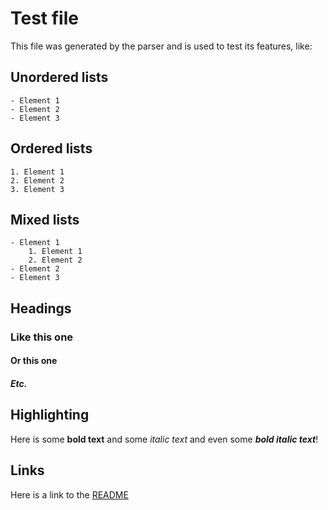 # Test file
  This file was generated by the parser and is used to test its features, like:

## Unordered lists
	- Element 1 
	- Element 2
	- Element 3

## Ordered lists
	1. Element 1 
	2. Element 2
	3. Element 3

## Mixed lists
	- Element 1 
		1. Element 1 
		2. Element 2
	- Element 2
	- Element 3

## Headings
### Like this one
#### Or this one
##### Etc.

## Highlighting 
   Here is some **bold text** and some *italic text* 
   and even some ***bold italic text***!

## Links
   Here is a link to the [README](README.md)